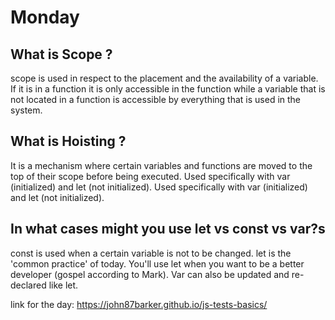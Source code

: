 # Monday

## What is Scope ?
scope is used in respect to the placement and the availability of a variable. If it is in a function it is only accessible in the function while a variable that is not located in a function is accessible by everything that is used in the system.
## What is Hoisting ?
It is a mechanism where certain variables and functions are moved to the top of their scope before being executed. Used specifically with var (initialized) and let (not initialized). Used specifically with var (initialized) and let (not initialized). 
## In what cases might you use let vs const vs var?s
const is used when a certain variable is not to be changed. let is the 'common practice' of today. You'll use let when you want to be a better developer (gospel according to Mark). Var can also be updated and re-declared like let.

link for the day: https://john87barker.github.io/js-tests-basics/